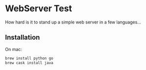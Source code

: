 WebServer Test
==============

How hard is it to stand up a simple web server in a few languages...

Installation
------------

On mac:

```bash
brew install python go
brew cask install java
```
